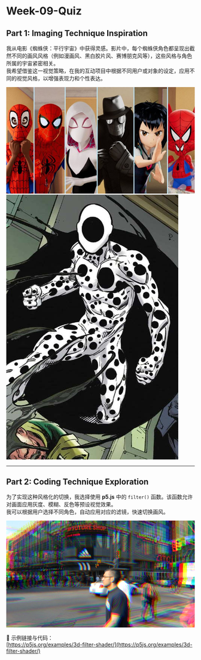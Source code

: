 # Week-09-Quiz
## Part 1: Imaging Technique Inspiration

我从电影《蜘蛛侠：平行宇宙》中获得灵感。影片中，每个蜘蛛侠角色都呈现出截然不同的画风风格（例如漫画风、黑白胶片风、赛博朋克风等），这些风格与角色所属的宇宙紧密相关。  
我希望借鉴这一视觉策略，在我的互动项目中根据不同用户或对象的设定，应用不同的视觉风格，以增强表现力和个性表达。

![Character Style Example 1](./assets/Example01.jpg)  
![Character Style Example 2](./assets/Example02.jpg)

---

## Part 2: Coding Technique Exploration

为了实现这种风格化的切换，我选择使用 **p5.js** 中的 `filter()` 函数。该函数允许对画面应用灰度、模糊、反色等预设视觉效果。  
我可以根据用户选择不同角色，自动应用对应的滤镜，快速切换画风。

![p5.js Filter Example](./assets/style.png)

🔗 示例链接与代码：  
[https://p5js.org/examples/3d-filter-shader/](https://p5js.org/examples/3d-filter-shader/)

